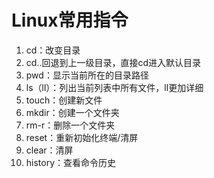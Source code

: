 # Linux常用指令

1. cd：改变目录
2. cd..回退到上一级目录，直接cd进入默认目录
3. pwd：显示当前所在的目录路径
4. ls（ll）：列出当前列表中所有文件，ll更加详细
5. touch：创建新文件
6. mkdir：创建一个文件夹
7. rm-r：删除一个文件夹
8. reset：重新初始化终端/清屏
9. clear：清屏
10. history：查看命令历史
